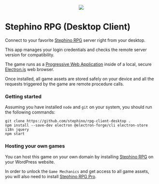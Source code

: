 <p align="center">
    <a href="https://store.steampowered.com/app/909060">
        <img src="https://repository-images.githubusercontent.com/381434936/942ec100-d982-11eb-8df7-3f4542009801"/>
    </a>
</p>

# Stephino RPG (Desktop Client)

Connect to your favorite [Stephino RPG](https://github.com/Stephino/RPG) server right from your desktop.

This app manages your login credentials and checks the remote server version for compatibility.

The game runs as a [Progressive Web Application](https://web.dev/progressive-web-apps) inside of a local, secure [Electron.js](https://www.electronjs.org/) web browser.

Once installed, all game assets are stored safely on your device and all the requests triggered by the game are remote procedure calls.

### Getting started

Assuming you have installed `node` and `git` on your system, you should run the following commands:

```
git clone https://github.com/stephino/rpg-client-desktop .
npm install --save-dev electron @electron-forge/cli electron-store i18n jquery
npm start
```

### Hosting your own games

You can host this game on your own domain by installing [Stephino RPG](https://wordpress.org/plugins/stephino-rpg) on your WordPress website.

In order to unlock the `Game Mechanics` and get access to all game assets, you will also need to install [Stephino RPG Pro](https://gum.co/stephino-rpg).

